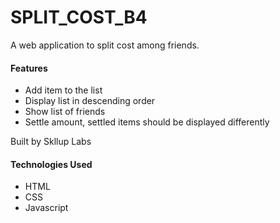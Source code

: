 # SPLIT_COST_B4

A web application to split cost among friends.

#### Features

- Add item to the list
- Display list in descending order
- Show list of friends
- Settle amount, settled items should be displayed differently

Built by Skllup Labs

#### Technologies Used

- HTML
- CSS
- Javascript
